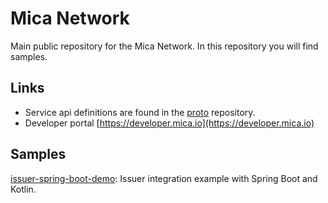 # Mica Network
Main public repository for the Mica Network. In this repository you will find samples.

## Links

- Service api definitions are found in the [proto](https://github.com/1080network/proto) repository.
- Developer portal [https://developer.mica.io](https://developer.mica.io)

## Samples

[issuer-spring-boot-demo](https://github.com/1080network/public/tree/master/issuer-spring-boot-demo): Issuer integration example with Spring Boot and Kotlin.



